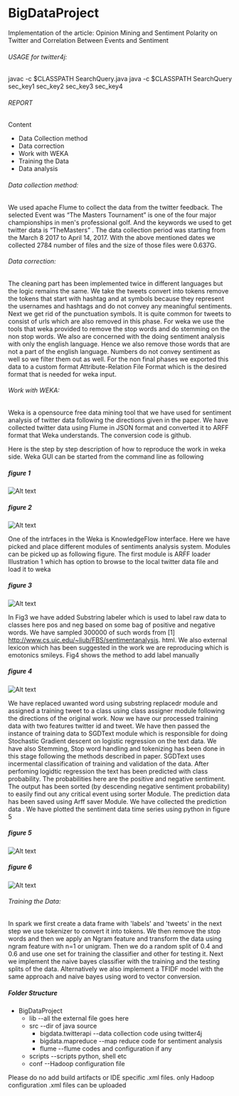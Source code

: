 # BigDataProject
Implementation of the article:
Opinion Mining and Sentiment Polarity on Twitter and Correlation Between Events and Sentiment

###### USAGE for twitter4j:
javac -c $CLASSPATH SearchQuery.java
java -c $CLASSPATH SearchQuery sec_key1 sec_key2 sec_key3 sec_key4

###### REPORT
Content
* Data Collection method
* Data correction
* Work with WEKA
* Training the Data
* Data analysis

###### Data collection method:
We used apache Flume to collect the data from the twitter feedback.
The selected Event was “The Masters Tournament” is one of the four major championships in men's professional golf. And the keywords we used to get twitter data is “TheMasters” .
The data collection period was starting from the March 8 2017 to April 14, 2017. 
With the above mentioned dates we collected 2784 number of files and the size of those files were 0.637G. 

###### Data correction:
The cleaning part has been implemented twice in different languages but the logic remains the same. We take the tweets convert into tokens remove the tokens that start with hashtag and at symbols because they represent the usernames and hashtags and do not convey any meaningful sentiments.
Next we get rid of the punctuation symbols. It is quite common for tweets to consist of urls which are also removed in this phase. For weka we use the tools that weka provided to remove the stop words and do stemming on the non stop words. We also are concerned with the doing sentiment analysis with only the english language. Hence we also remove those words that are not a part of the english language. Numbers do not convey sentiment as well so we filter them out as well. For the non final phases we exported this data to a custom format Attribute-Relation File Format which is the desired format that is needed for weka input.

###### Work with WEKA:
Weka is a opensource free data mining tool that we have used for sentiment analysis
of twitter data following the directions given in the paper. We have collected
twitter data using Flume in JSON format and converted it to ARFF format that Weka
understands. The conversion code is github.

Here is the step by step description of how to reproduce the work in weka side.
Weka GUI can be started from the command line as following

##### figure 1

![Alt text](images/weka1.jpg "figure 1")

##### figure 2

![Alt text](images/weka2.jpg "figure 2")

One of the intrfaces in the Weka is KnowledgeFlow interface. Here we have picked
and place different modules of sentiments analysis system. Modules can be picked up
as following figure. The first module is ARFF loader Illustration 1 which has
option to browse to the local twitter data file and load it to weka

##### figure 3

![Alt text](images/weka3.jpg "figure 3")

In Fig3 we have added Substring labeler which is used to label raw data to classes
here pos and neg based on some bag of positive and negative words. We have sampled
300000 of such words from [1] http://www.cs.uic.edu/~liub/FBS/sentimentanalysis.
html. We also external lexicon which has been suggested in the work we are
reproducing which is emotonics smileys. Fig4 shows the method to add label manually

##### figure 4

![Alt text](images/weka4.jpg "figure 4")

We have replaced uwanted word using substring replacedr module and assigned a
training tweet to a class using class assigner module following the directions of
the original work. Now we have our processed training data with two features
twitter id and tweet.
We have then passed the instance of training data to SGDText module which is
responsible for doing Stochastic Gradient descent on logistic regression on the
text data. We have also Stemming, Stop word handling and tokenizing has been done
in this stage following the methods described in paper. SGDText uses incermental
classification of training and validation of the data. After perfoming logidtic
regression the text has been predicted with class probability. The probabilities
here are the positive and negative sentiment. The output has been sorted (by
descending negative sentiment probability) to easily find out any critical event
using sorter Module.
The prediction data has been saved using Arff saver Module. We have collected the
prediction data . We have plotted the sentiment data time series using python
in figure 5

##### figure 5

![Alt text](images/weka5.jpg "figure 5")

##### figure 6

![Alt text](images/weka6.jpg "figure 6")

###### Training the Data:
In spark we first create a data frame with 'labels' and 'tweets' in the next step we use tokenizer to convert it into 
tokens. We then remove the stop words and then we apply an Ngram feature and transform the data using ngram feature 
with n=1 or unigram. Then we do a random split of 0.4 and 0.6 and use one set for training the classifier and other 
for testing it. Next we implement the naive bayes classifier with the training and the testing splits of the data.
Alternatively we also implement a TFIDF model with the same approach and naive bayes using word to vector conversion.

##### Folder Structure
* BigDataProject
    * lib       --all the external file goes here
    * src       --dir of java source
        * bigdata.twitterapi        --data collection code using twitter4j
        * bigdata.mapreduce         --map reduce code for sentiment analysis
        * flume                     --flume codes and configuration if any
    * scripts                       --scripts python, shell etc
    * conf                          --Hadoop configuration file


Please do no add build artifacts or IDE specific .xml files. only Hadoop
configuration .xml files can be uploaded
